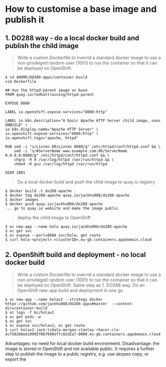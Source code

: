 # How to customise a base image and publish it
## 1. DO288 way - do a local docker build and publish the child image
> Write a custom Dockerfile to overrid a standard docker image to use a non-privileged random user (1001) to run the container so that it can be deployed on OpenShift.
```
$ cd $HOME/DO288-apps/container-build
vim Dockerfile

## Use the httpd-parent image as base
FROM quay.io/redhattraining/httpd-parent

EXPOSE 8080

LABEL io.openshift.expose-services="8080:http"

LABEL io.k8s.description="A basic Apache HTTP Server child image, uses ONBUILD" \
io.k8s.display-name="Apache HTTP Server" \
io.openshift.expose-services="8080:http" \
io.openshift.tags="apache, httpd"

RUN sed -i "s/Listen 80/Listen 8080/g" /etc/httpd/conf/httpd.conf && \
    sed -i "s/#ServerName www.example.com:80/ServerName 0.0.0.0:8080/g" /etc/httpd/conf/httpd.conf && \
    chgrp -R 0 /var/log/httpd /var/run/httpd && \
    chmod -R g=u /var/log/httpd /var/run/httpd

USER 1001
```
> Do a local docker build and push the child image to quay.io registry
```
$ docker build -t do288-apache .
$ docker tag do288-apache quay.io/jackhu008/do288-apache
$ docker images
$ docker push quay.io/jackhu008/do288-apache
... go to quay.io website and make the image public
```
> deploy the child image to OpenShift
```
$ oc new-app --name hola quay.io/jackhu008/do288-apache
$ oc get svc
$ oc expose --port=8080 svc/hola; get route
$ curl hola-<project>.<clusterID>.eu-gb.containers.appdomain.cloud
```

## 2. OpenShift build and deployment - no local docker build
> Write a custom Dockerfile to overrid a standard docker image to use a non-privileged random user (1001) to run the container so that it can be deployed on OpenShift.
Same step as 1. DO288 way.
> Do an OpenShift new-app build and deployment in one go
```
$ oc new-app --name holav2 --strategy docker https://github.com/jackhu008/DO288-apps#master  --context-dir=container-build
$ oc logs -f bc/holav2
$ oc get pods -w
$ oc get svc
$ oc expose svc/holav2; oc get route
$ curl holav2-jack-tzdata.morgan-stanley-rhacer-clu-ecf58268eb10995f067698dffc82d2a7-0000.eu-gb.containers.appdomain.cloud
```
Advantages:  no need for local docker build environment.
Disadvantage: the image is stored in OpenShift and not available public.  It requires a further step to publish the image to a public registry, e.g. use skopeo copy, or export the 
